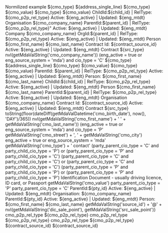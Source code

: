 <?xml version='1.0' encoding='UTF-8'?>
<masterModel name="norm" elemId="22817">
	<description>Normilized example</description>
	<relationships>
		<relationship parentRole="person" name="party_has_address" elemId="22894" childRole="addresses_per" label="Party has Address" type="" parentTable="person" childTable="address">
			<description></description>
			<foreignKey>
				<column parentColumn="id" elemId="18109192" childColumn="party_id"/>
			</foreignKey>
			<advanced ignoreRelGui="false">
				<extendedSameSystem parentColumn="" childColumn=""/>
			</advanced>
		</relationship>
		<relationship parentRole="master_per" name="party_has_instance" elemId="22897" childRole="instances" label="Party has Instance Details" type="" parentTable="person" childTable="party_instance">
			<description></description>
			<foreignKey>
				<column parentColumn="id" elemId="18109194" childColumn="master_id"/>
			</foreignKey>
			<advanced ignoreRelGui="false">
				<extendedSameSystem parentColumn="" childColumn=""/>
			</advanced>
		</relationship>
		<relationship parentRole="person" name="party_has_contact" elemId="36452" childRole="contacts_per" label="Party has Contact" type="" parentTable="person" childTable="contact">
			<description></description>
			<foreignKey>
				<column parentColumn="id" elemId="18109196" childColumn="party_id"/>
			</foreignKey>
			<advanced ignoreRelGui="false">
				<extendedSameSystem parentColumn="" childColumn=""/>
			</advanced>
		</relationship>
		<relationship parentRole="parent_person" name="party_has_parent_party_per" elemId="36626" childRole="relparent_person" label="Party has Parent Party" type="" parentTable="person" childTable="rel_per_per">
			<description></description>
			<foreignKey>
				<column parentColumn="id" elemId="18109198" childColumn="parent_id"/>
			</foreignKey>
			<advanced ignoreRelGui="false">
				<extendedSameSystem parentColumn="" childColumn=""/>
			</advanced>
		</relationship>
		<relationship parentRole="child" name="party_has_child_party_per" elemId="36673" childRole="relchild" label="Party has Child Party" type="" parentTable="person" childTable="rel_per_per">
			<description></description>
			<foreignKey>
				<column parentColumn="id" elemId="18109200" childColumn="child_id"/>
			</foreignKey>
			<advanced ignoreRelGui="false">
				<extendedSameSystem parentColumn="" childColumn=""/>
			</advanced>
		</relationship>
		<relationship parentRole="master" name="contact_has_instance" elemId="36877" childRole="instances" label="Contact has Instance Details" type="" parentTable="contact" childTable="contact_instance">
			<description></description>
			<foreignKey>
				<column parentColumn="id" elemId="18109202" childColumn="master_id"/>
			</foreignKey>
			<advanced ignoreRelGui="false">
				<extendedSameSystem parentColumn="" childColumn=""/>
			</advanced>
		</relationship>
		<relationship parentRole="master" name="address_has_instance" elemId="36967" childRole="instances" label="Address has Instance Details" type="" parentTable="address" childTable="address_instance">
			<description></description>
			<foreignKey>
				<column parentColumn="id" elemId="18108677" childColumn="master_id"/>
			</foreignKey>
			<advanced ignoreRelGui="false">
				<extendedSameSystem parentColumn="" childColumn=""/>
			</advanced>
		</relationship>
		<relationship parentRole="master_per" name="relation_party_has_instance_per" elemId="78629" childRole="instances_per" label="Relation has Instance Details" type="" parentTable="rel_per_per" childTable="rel_party_party_instance">
			<description></description>
			<foreignKey>
				<column parentColumn="id" elemId="18109209" childColumn="master_id"/>
			</foreignKey>
			<advanced ignoreRelGui="false">
				<extendedSameSystem parentColumn="" childColumn=""/>
			</advanced>
		</relationship>
		<relationship parentRole="person" name="party_has_id_document" elemId="26377853" childRole="id_documents_per" label="Party has ID Document" type="" parentTable="person" childTable="id_document">
			<description></description>
			<foreignKey>
				<column parentColumn="id" elemId="18109211" childColumn="party_id"/>
			</foreignKey>
			<advanced ignoreRelGui="false">
				<extendedSameSystem parentColumn="" childColumn=""/>
			</advanced>
		</relationship>
		<relationship parentRole="" name="id_document_has_instance" elemId="156412" childRole="" label="" type="" parentTable="id_document" childTable="id_document_instance">
			<description></description>
			<foreignKey>
				<column parentColumn="id" elemId="156744" childColumn="master_id"/>
			</foreignKey>
			<advanced ignoreRelGui="false">
				<extendedSameSystem parentColumn="" childColumn=""/>
			</advanced>
		</relationship>
		<relationship parentRole="parent_org" name="party_has_parent_party_org" elemId="13243" childRole="relparent_org" label="Party has Parent Party" type="" parentTable="organisation" childTable="rel_org_org">
			<description></description>
			<foreignKey>
				<column parentColumn="id" elemId="18109198" childColumn="parent_id"/>
			</foreignKey>
			<advanced ignoreRelGui="false">
				<extendedSameSystem parentColumn="" childColumn=""/>
			</advanced>
		</relationship>
		<relationship parentRole="child_org" name="party_has_child_party_org" elemId="13249" childRole="relchild_org" label="Party has Child Party" type="" parentTable="organisation" childTable="rel_org_org">
			<description></description>
			<foreignKey>
				<column parentColumn="id" elemId="18109200" childColumn="child_id"/>
			</foreignKey>
			<advanced ignoreRelGui="false">
				<extendedSameSystem parentColumn="" childColumn=""/>
			</advanced>
		</relationship>
		<relationship parentRole="master_org" name="party_has_instance_2" elemId="16006" childRole="instances" label="Party has Instance Details" type="" parentTable="organisation" childTable="party_instance">
			<description></description>
			<foreignKey>
				<column parentColumn="id" elemId="18109194" childColumn="master_id"/>
			</foreignKey>
			<advanced ignoreRelGui="false">
				<extendedSameSystem parentColumn="" childColumn=""/>
			</advanced>
		</relationship>
		<relationship parentRole="parent_per" name="person_has_organisation" elemId="17353" childRole="relparent_per" label="Party has Parent Party" type="" parentTable="person" childTable="rel_party_party">
			<description></description>
			<foreignKey>
				<column parentColumn="id" elemId="18109198" childColumn="parent_id"/>
			</foreignKey>
			<advanced ignoreRelGui="false">
				<extendedSameSystem parentColumn="" childColumn=""/>
			</advanced>
		</relationship>
		<relationship parentRole="child" name="organisation_has_person" elemId="17359" childRole="relchild" label="Party has Child Party" type="" parentTable="organisation" childTable="rel_party_party">
			<description></description>
			<foreignKey>
				<column parentColumn="id" elemId="18109200" childColumn="child_id"/>
			</foreignKey>
			<advanced ignoreRelGui="false">
				<extendedSameSystem parentColumn="" childColumn=""/>
			</advanced>
		</relationship>
		<relationship parentRole="party" name="party_has_address_2" elemId="18713" childRole="addresses" label="Party has Address" type="" parentTable="organisation" childTable="address">
			<description></description>
			<foreignKey>
				<column parentColumn="id" elemId="18109192" childColumn="party_id"/>
			</foreignKey>
			<advanced ignoreRelGui="false">
				<extendedSameSystem parentColumn="" childColumn=""/>
			</advanced>
		</relationship>
		<relationship parentRole="party" name="party_has_id_document_2" elemId="19253" childRole="id_documents" label="Party has ID Document" type="" parentTable="organisation" childTable="id_document">
			<description></description>
			<foreignKey>
				<column parentColumn="id" elemId="18109211" childColumn="party_id"/>
			</foreignKey>
			<advanced ignoreRelGui="false">
				<extendedSameSystem parentColumn="" childColumn=""/>
			</advanced>
		</relationship>
		<relationship parentRole="" name="party_has_contact_2" elemId="19627" childRole="contacts" label="Party has Contact" type="" parentTable="organisation" childTable="contact">
			<description></description>
			<foreignKey>
				<column parentColumn="id" elemId="18109196" childColumn="party_id"/>
			</foreignKey>
			<advanced ignoreRelGui="false">
				<extendedSameSystem parentColumn="" childColumn=""/>
			</advanced>
		</relationship>
		<relationship parentRole="contract" name="contract_has_party_per" elemId="111450" childRole="person" label="Contract has Person" type="" parentTable="contract_instance" childTable="rel_per_cntrct_i">
			<description></description>
			<foreignKey>
				<column parentColumn="source_id" elemId="18109207" childColumn="contract_source_id"/>
			</foreignKey>
			<advanced ignoreRelGui="false">
				<extendedSameSystem parentColumn="" childColumn=""/>
			</advanced>
		</relationship>
		<relationship parentRole="contract" name="contract_has_party_org" elemId="111458" childRole="org" label="Contract has Organisation" type="" parentTable="contract_instance" childTable="rel_org_cntrct_i">
			<description></description>
			<foreignKey>
				<column parentColumn="source_id" elemId="18109207" childColumn="contract_source_id"/>
			</foreignKey>
			<advanced ignoreRelGui="false">
				<extendedSameSystem parentColumn="" childColumn=""/>
			</advanced>
		</relationship>
		<relationship parentRole="org" name="org_has_contract" elemId="111466" childRole="contract" label="Organisation has Contract" type="" parentTable="organisation" childTable="rel_org_cntrct_i">
			<description></description>
			<foreignKey>
				<column parentColumn="id" elemId="18109205" childColumn="pty_id"/>
			</foreignKey>
			<advanced ignoreRelGui="false">
				<extendedSameSystem parentColumn="" childColumn=""/>
			</advanced>
		</relationship>
		<relationship parentRole="person" name="per_has_contract" elemId="111474" childRole="contract" label="Person has Contract" type="" parentTable="person" childTable="rel_per_cntrct_i">
			<description></description>
			<foreignKey>
				<column parentColumn="id" elemId="18109205" childColumn="pty_id"/>
			</foreignKey>
			<advanced ignoreRelGui="false">
				<extendedSameSystem parentColumn="" childColumn=""/>
			</advanced>
		</relationship>
		<relationship parentRole="master_org" name="relation_party_has_instance_org" elemId="25249" childRole="instances_org" label="Relation has Instance Details" type="" parentTable="rel_org_org" childTable="rel_party_party_instance">
			<description></description>
			<foreignKey>
				<column parentColumn="id" elemId="18109209" childColumn="master_id"/>
			</foreignKey>
			<advanced ignoreRelGui="true">
				<extendedSameSystem parentColumn="" childColumn=""/>
			</advanced>
		</relationship>
		<relationship parentRole="master_pty" name="relation_party_has_instance_party" elemId="26648" childRole="instances_pty" label="Relation has Instance Details" type="" parentTable="rel_party_party" childTable="rel_party_party_instance">
			<description></description>
			<foreignKey>
				<column parentColumn="id" elemId="18109209" childColumn="master_id"/>
			</foreignKey>
			<advanced ignoreRelGui="true">
				<extendedSameSystem parentColumn="" childColumn=""/>
			</advanced>
		</relationship>
	</relationships>
	<masterTables>
		<masterTable name="organisation" elemId="12691" label="Master organisation" entityRole="golden" instanceTable="party" topLevel="true">
			<description></description>
			<columns>
				<column isCmo="false" refData="" isPk="true" isFk="false" description="" name="id" elemId="22887" label="ID" type="long_int" size=""/>
				<column isCmo="true" refData="party_type" isPk="false" isFk="false" description="" name="type" elemId="128185" label="Customer Type" type="string" size="30"/>
				<column isCmo="true" refData="" isPk="false" isFk="false" description="" name="company_name" elemId="128187" label="Company Name" type="string" size="200"/>
				<column isCmo="true" refData="" isPk="false" isFk="false" description="" name="business_number" elemId="128188" label="Business Number" type="string" size="30"/>
				<column isCmo="true" refData="" isPk="false" isFk="false" description="" name="established_date" elemId="128189" label="Established Date" type="day" size=""/>
				<column isCmo="true" refData="legal_form" isPk="false" isFk="false" description="" name="legal_form" elemId="26381948" label="Business Form" type="string" size="30"/>
			</columns>
			<guiTab>
				<views>
					<detailView elemId="166199">
						<groups>
							<labeledGroup templatePosition="left" name="party_basic" elemId="87506" label="Basic personal information">
								<viewCondition></viewCondition>
								<columns>
									<column lookupType="" name="id" elemId="47828" format=""/>
									<column lookupType="" name="cmo_type" elemId="87507" format=""/>
									<column lookupType="" name="cmo_company_name" elemId="47829" format=""/>
									<column lookupType="" name="cmo_business_number" elemId="47830" format=""/>
									<column lookupType="" name="cmo_established_date" elemId="47831" format=""/>
									<column lookupType="" name="cmo_legal_form" elemId="47832" format=""/>
								</columns>
							</labeledGroup>
							<labeledRelatedList relationship="party_has_address_2" templatePosition="right" name="address" elemId="158834" label="Address">
								<viewCondition></viewCondition>
								<linkedRecordParams>
									<firstColumnFormat>${cmo_type}</firstColumnFormat>
									<secondColumnFormat>${address_single_line}</secondColumnFormat>
								</linkedRecordParams>
							</labeledRelatedList>
							<labeledRelatedList relationship="party_has_id_document_2" templatePosition="right" name="id_doc" elemId="111272" label="ID document">
								<viewCondition></viewCondition>
								<linkedRecordParams>
									<firstColumnFormat>${cmo_type}</firstColumnFormat>
									<secondColumnFormat>${cmo_value}</secondColumnFormat>
								</linkedRecordParams>
							</labeledRelatedList>
							<labeledRelatedList relationship="party_has_contact_2" templatePosition="right" name="contact" elemId="159802" label="Contact">
								<viewCondition></viewCondition>
								<linkedRecordParams>
									<firstColumnFormat>${cmo_type}</firstColumnFormat>
									<secondColumnFormat>${cmo_value}</secondColumnFormat>
								</linkedRecordParams>
							</labeledRelatedList>
							<labeledRelatedMNList relationship="party_has_parent_party_org" entity_out="organisation" templatePosition="left" name="o2o_child" elemId="160124" relationship_out="party_has_child_party_org" label="Child Organisation">
								<viewCondition></viewCondition>
								<MNrelationParams>
									<firstColumnFormat>ChildId:${child_id} | RelType: ${cmo_p2p_rel_type}</firstColumnFormat>
									<secondColumnFormat>Active: ${eng_active} | Updated: ${eng_mtdt}</secondColumnFormat>
								</MNrelationParams>
								<MNlinkedRecordsParams>
									<firstColumnFormat>Organisation</firstColumnFormat>
									<secondColumnFormat>${cmo_company_name}</secondColumnFormat>
								</MNlinkedRecordsParams>
							</labeledRelatedMNList>
							<labeledRelatedMNList relationship="party_has_child_party_org" entity_out="organisation" templatePosition="left" name="o2o_parent" elemId="122759" relationship_out="party_has_parent_party_org" label="Organisation Parent">
								<viewCondition></viewCondition>
								<MNrelationParams>
									<firstColumnFormat>ParentId:${parent_id} | RelType: ${cmo_p2p_rel_type}&quot;</firstColumnFormat>
									<secondColumnFormat>Active: ${eng_active} | Updated: ${eng_mtdt}</secondColumnFormat>
								</MNrelationParams>
								<MNlinkedRecordsParams>
									<firstColumnFormat>Company</firstColumnFormat>
									<secondColumnFormat>${cmo_company_name}</secondColumnFormat>
								</MNlinkedRecordsParams>
							</labeledRelatedMNList>
							<labeledRelatedMNList relationship="organisation_has_person" entity_out="person" templatePosition="left" name="o2p" elemId="130114" relationship_out="person_has_organisation" label="Person">
								<viewCondition></viewCondition>
								<MNrelationParams>
									<firstColumnFormat>OrgId:${parent_id} | RelType: ${cmo_p2p_rel_type}</firstColumnFormat>
									<secondColumnFormat>Active: ${eng_active} | Updated: ${eng_mtdt}</secondColumnFormat>
								</MNrelationParams>
								<MNlinkedRecordsParams>
									<firstColumnFormat>Person</firstColumnFormat>
									<secondColumnFormat>${cmo_first_name} ${cmo_last_name}</secondColumnFormat>
								</MNlinkedRecordsParams>
							</labeledRelatedMNList>
							<labeledRelatedMNList relationship="org_has_contract" entity_out="contract_instance" templatePosition="right" name="o2c" elemId="38223" relationship_out="contract_has_party_org" label="Contract">
								<viewCondition></viewCondition>
								<MNrelationParams>
									<firstColumnFormat>Contract Id: ${contract_source_id}</firstColumnFormat>
									<secondColumnFormat>Active: ${eng_active} | Updated: ${eng_mtdt}</secondColumnFormat>
								</MNrelationParams>
								<MNlinkedRecordsParams>
									<firstColumnFormat>Contract</firstColumnFormat>
									<secondColumnFormat>${src_type}</secondColumnFormat>
								</MNlinkedRecordsParams>
							</labeledRelatedMNList>
							<listGrid relationship="party_has_instance_2" templatePosition="bottom" name="list" elemId="97076" label="Instances">
								<viewCondition></viewCondition>
								<lists>
									<list name="src" elemId="34112" label="Instances: source columns" columnMask="^src_*">
										<columns>
											<column name="source_id" elemId="49892"/>
											<column name="eng_source_system" elemId="45893"/>
										</columns>
									</list>
									<list name="std" elemId="34113" label="Instances: standardized columns" columnMask="^std_*">
										<columns>
											<column name="source_id" elemId="49494"/>
											<column name="eng_source_system" elemId="49495"/>
										</columns>
									</list>
									<list name="uni" elemId="34114" label="Instances: matching results" columnMask="">
										<columns>
											<column name="eng_source_system" elemId="48665"/>
											<column name="source_id" elemId="48666"/>
											<column name="master_id" elemId="48668"/>
											<column name="uni_rule_name" elemId="48669"/>
											<column name="uni_match_quality" elemId="17415"/>
											<column name="uni_match_id" elemId="17416"/>
										</columns>
									</list>
									<list name="all" elemId="34115" label="Instances: all columns" columnMask="">
										<columns/>
									</list>
								</lists>
							</listGrid>
						</groups>
					</detailView>
					<breadcrumbView allColumns="false" elemId="58294">
						<columns>
							<column name="cmo_company_name" elemId="58295"/>
						</columns>
					</breadcrumbView>
				</views>
				<computedColumns>
					<column indexType="BOTH" dataType="string" description="" name="customer_single_line" elemId="26383506" label="Customer in Single Line">
						<producer>nvl(getMdaValString(&#39;cmo_company_name&#39;))</producer>
					</column>
				</computedColumns>
				<reduceES allColumns="true">
					<reduceColumns/>
				</reduceES>
			</guiTab>
			<advanced groupColumn="" customActivity="true">
				<inputFilterExpression>(eng_active = true or eng_source_system = &#39;mda&#39;) and cio_type = &#39;C&#39;</inputFilterExpression>
				<specialColumns>
					<column name="dq_indicator" elemId="7797" label="" type="integer" size="">
						<description></description>
					</column>
					<column name="dq_indicator_name" elemId="7798" label="" type="string" size="10">
						<description></description>
					</column>
				</specialColumns>
			</advanced>
			<guiEdit guiReadOnly="use global setting (from GUI Configuration)">
				<parentColumns/>
				<editColumns>
					<column nmeMapping="src_type" name="cmo_type" elemId="4055"/>
					<column nmeMapping="src_company_name" name="cmo_company_name" elemId="4061"/>
					<column nmeMapping="src_business_number" name="cmo_business_number" elemId="4062"/>
					<column nmeMapping="src_established_date" name="cmo_established_date" elemId="4063"/>
					<column nmeMapping="src_legal_form" name="cmo_legal_form" elemId="4064"/>
				</editColumns>
			</guiEdit>
		</masterTable>
		<masterTable name="person" elemId="22867" label="Master person" entityRole="golden" instanceTable="party" topLevel="true">
			<description></description>
			<columns>
				<column isCmo="false" refData="" isPk="true" isFk="false" description="" name="id" elemId="22887" label="ID" type="long_int" size=""/>
				<column isCmo="true" refData="party_type" isPk="false" isFk="false" description="" name="type" elemId="128185" label="Customer Type" type="string" size="30"/>
				<column isCmo="true" refData="" isPk="false" isFk="false" description="" name="first_name" elemId="22868" label="Firstname" type="string" size="100"/>
				<column isCmo="true" refData="" isPk="false" isFk="false" description="" name="last_name" elemId="29082" label="Lastname" type="string" size="100"/>
				<column isCmo="true" refData="gender" isPk="false" isFk="false" description="" name="gender" elemId="36720" label="Gender" type="string" size="10"/>
				<column isCmo="true" refData="" isPk="false" isFk="false" description="" name="birth_date" elemId="36721" label="Birth Date" type="day" size=""/>
				<column isCmo="true" refData="" isPk="false" isFk="false" description="" name="sin" elemId="128186" label="Social Insurance Number" type="string" size="30"/>
			</columns>
			<guiTab>
				<views>
					<detailView elemId="87505">
						<groups>
							<labeledGroup templatePosition="left" name="party_basic" elemId="87506" label="Basic personal information">
								<viewCondition></viewCondition>
								<columns>
									<column lookupType="" name="cmo_type" elemId="87507" format=""/>
									<column lookupType="" name="cmo_first_name" elemId="87508" format=""/>
									<column lookupType="" name="cmo_last_name" elemId="87509" format=""/>
									<column lookupType="" name="cmo_gender" elemId="87510" format=""/>
									<column lookupType="" name="cmo_birth_date" elemId="87511" format=""/>
									<column lookupType="" name="cmo_sin" elemId="87512" format=""/>
									<column lookupType="" name="age" elemId="87513" format=""/>
								</columns>
							</labeledGroup>
							<labeledRelatedList relationship="party_has_address" templatePosition="right" name="address" elemId="158834" label="Address">
								<viewCondition></viewCondition>
								<linkedRecordParams>
									<firstColumnFormat>${cmo_type}</firstColumnFormat>
									<secondColumnFormat>${address_single_line}</secondColumnFormat>
								</linkedRecordParams>
							</labeledRelatedList>
							<labeledRelatedList relationship="party_has_id_document" templatePosition="right" name="id_doc" elemId="111272" label="ID document">
								<viewCondition></viewCondition>
								<linkedRecordParams>
									<firstColumnFormat>${cmo_type}</firstColumnFormat>
									<secondColumnFormat>${cmo_value}</secondColumnFormat>
								</linkedRecordParams>
							</labeledRelatedList>
							<labeledRelatedList relationship="party_has_contact" templatePosition="right" name="contact" elemId="159802" label="Contact">
								<viewCondition></viewCondition>
								<linkedRecordParams>
									<firstColumnFormat>${cmo_type}</firstColumnFormat>
									<secondColumnFormat>${cmo_value}</secondColumnFormat>
								</linkedRecordParams>
							</labeledRelatedList>
							<labeledRelatedMNList relationship="party_has_child_party_per" entity_out="person" templatePosition="left" name="p2p_parent" elemId="160124" relationship_out="party_has_parent_party_per" label="Parent Person">
								<viewCondition></viewCondition>
								<MNrelationParams>
									<firstColumnFormat>ParentId: ${parent_id} | RelType: ${cmo_p2p_rel_type}</firstColumnFormat>
									<secondColumnFormat>Active: ${eng_active} | Updated: ${eng_mtdt}</secondColumnFormat>
								</MNrelationParams>
								<MNlinkedRecordsParams>
									<firstColumnFormat>Person: </firstColumnFormat>
									<secondColumnFormat>${cmo_first_name} ${cmo_last_name}</secondColumnFormat>
								</MNlinkedRecordsParams>
							</labeledRelatedMNList>
							<labeledRelatedMNList relationship="party_has_parent_party_per" entity_out="person" templatePosition="left" name="p2p_child" elemId="122759" relationship_out="party_has_child_party_per" label="Child person">
								<viewCondition></viewCondition>
								<MNrelationParams>
									<firstColumnFormat>ChildId:${child_id} | RelType: ${cmo_p2p_rel_type}</firstColumnFormat>
									<secondColumnFormat>Active: ${eng_active} | Updated: ${eng_mtdt}</secondColumnFormat>
								</MNrelationParams>
								<MNlinkedRecordsParams>
									<firstColumnFormat>Person</firstColumnFormat>
									<secondColumnFormat>${cmo_first_name} ${cmo_last_name}</secondColumnFormat>
								</MNlinkedRecordsParams>
							</labeledRelatedMNList>
							<labeledRelatedMNList relationship="person_has_organisation" entity_out="organisation" templatePosition="left" name="p2o" elemId="36639" relationship_out="organisation_has_person" label="Organisation">
								<viewCondition></viewCondition>
								<MNrelationParams>
									<firstColumnFormat>ParentId:${parent_id} | RelType: ${cmo_p2p_rel_type}</firstColumnFormat>
									<secondColumnFormat>Active: ${eng_active} | Updated: ${eng_mtdt}</secondColumnFormat>
								</MNrelationParams>
								<MNlinkedRecordsParams>
									<firstColumnFormat>Organisation</firstColumnFormat>
									<secondColumnFormat>${cmo_company_name}</secondColumnFormat>
								</MNlinkedRecordsParams>
							</labeledRelatedMNList>
							<labeledRelatedMNList relationship="per_has_contract" entity_out="contract_instance" templatePosition="right" name="p2c" elemId="130114" relationship_out="contract_has_party_per" label="Contract">
								<viewCondition></viewCondition>
								<MNrelationParams>
									<firstColumnFormat>Contract Id: ${contract_source_id}</firstColumnFormat>
									<secondColumnFormat>Active: ${eng_active} | Updated: ${eng_mtdt}</secondColumnFormat>
								</MNrelationParams>
								<MNlinkedRecordsParams>
									<firstColumnFormat>Contract</firstColumnFormat>
									<secondColumnFormat>${src_type}</secondColumnFormat>
								</MNlinkedRecordsParams>
							</labeledRelatedMNList>
							<listGrid relationship="party_has_instance" templatePosition="bottom" name="list" elemId="97076" label="Instances">
								<viewCondition></viewCondition>
								<lists>
									<list name="src" elemId="33735" label="Instances: source columns" columnMask="^src_*">
										<columns>
											<column name="source_id" elemId="49892"/>
											<column name="eng_source_system" elemId="45893"/>
										</columns>
									</list>
									<list name="std" elemId="33736" label="Instances: standardized columns" columnMask="^std_*">
										<columns>
											<column name="source_id" elemId="49494"/>
											<column name="eng_source_system" elemId="49495"/>
										</columns>
									</list>
									<list name="uni" elemId="33737" label="Instances: matching results" columnMask="">
										<columns>
											<column name="eng_source_system" elemId="48665"/>
											<column name="source_id" elemId="48666"/>
											<column name="master_id" elemId="48668"/>
											<column name="uni_rule_name" elemId="48669"/>
											<column name="uni_match_quality" elemId="17415"/>
											<column name="uni_match_id" elemId="17416"/>
										</columns>
									</list>
									<list name="all" elemId="33738" label="Instances: all columns" columnMask="">
										<columns/>
									</list>
								</lists>
							</listGrid>
						</groups>
					</detailView>
					<breadcrumbView allColumns="false" elemId="10691">
						<columns>
							<column name="cmo_first_name" elemId="10692"/>
							<column name="cmo_last_name" elemId="10693"/>
						</columns>
					</breadcrumbView>
				</views>
				<computedColumns>
					<column indexType="BOTH" dataType="string" description="" name="age" elemId="657533" label="Age">
						<producer>toString(floor(dateDiff(getMdaValDatetime(&#39;cmo_birth_date&#39;), now(), &#39;DAY&#39;)/365))</producer>
					</column>
					<column indexType="BOTH" dataType="string" description="" name="customer_single_line" elemId="26383506" label="Customer in Single Line">
						<producer>nvl(getMdaValString(&#39;cmo_first_name&#39;) + &#39; &#39; + getMdaValString(&#39;cmo_last_name&#39;))</producer>
					</column>
				</computedColumns>
				<reduceES allColumns="true">
					<reduceColumns/>
				</reduceES>
			</guiTab>
			<advanced groupColumn="" customActivity="true">
				<inputFilterExpression>(eng_active = true or eng_source_system = &#39;mda&#39;) and cio_type = &#39;P&#39;</inputFilterExpression>
				<specialColumns>
					<column name="dq_indicator" elemId="7797" label="" type="integer" size="">
						<description></description>
					</column>
					<column name="dq_indicator_name" elemId="7798" label="" type="string" size="10">
						<description></description>
					</column>
				</specialColumns>
			</advanced>
			<guiEdit guiReadOnly="use global setting (from GUI Configuration)">
				<parentColumns/>
				<editColumns>
					<column nmeMapping="src_type" name="cmo_type" elemId="4055"/>
					<column nmeMapping="src_first_name" name="cmo_first_name" elemId="4056"/>
					<column nmeMapping="src_last_name" name="cmo_last_name" elemId="4057"/>
					<column nmeMapping="src_gender" name="cmo_gender" elemId="4058"/>
					<column nmeMapping="src_birth_date" name="cmo_birth_date" elemId="4059"/>
					<column nmeMapping="src_sin" name="cmo_sin" elemId="4060"/>
				</editColumns>
			</guiEdit>
		</masterTable>
		<masterTable name="address" elemId="22881" label="Master address" entityRole="silver" instanceTable="address" topLevel="false">
			<description></description>
			<columns>
				<column isCmo="false" refData="" isPk="true" isFk="false" description="" name="id" elemId="22885" label="ID" type="long_int" size="30"/>
				<column isCmo="false" refData="" isPk="false" isFk="true" description="" name="party_id" elemId="22891" label="Party ID" type="long_int" size="30"/>
				<column isCmo="true" refData="address_type" isPk="false" isFk="false" description="" name="type" elemId="129734" label="Type" type="integer" size="30"/>
				<column isCmo="true" refData="" isPk="false" isFk="false" description="" name="street" elemId="35288" label="Street" type="string" size="100"/>
				<column isCmo="true" refData="" isPk="false" isFk="false" description="" name="city" elemId="35289" label="City" type="string" size="100"/>
				<column isCmo="true" refData="" isPk="false" isFk="false" description="" name="state" elemId="35290" label="State" type="string" size="100"/>
				<column isCmo="true" refData="" isPk="false" isFk="false" description="" name="zip" elemId="35291" label="Postal Code" type="string" size="100"/>
			</columns>
			<guiTab>
				<views>
					<detailView elemId="135960">
						<groups>
							<labeledGroup templatePosition="left" name="basic" elemId="198134" label="Basic Information">
								<viewCondition></viewCondition>
								<columns>
									<column lookupType="" name="id" elemId="26380488" format=""/>
									<column lookupType="" name="cmo_type" elemId="130397" format=""/>
									<column lookupType="" name="cmo_street" elemId="511929" format=""/>
									<column lookupType="" name="cmo_city" elemId="515447" format=""/>
									<column lookupType="" name="cmo_zip" elemId="515449" format=""/>
									<column lookupType="" name="cmo_state" elemId="515448" format=""/>
									<column lookupType="" name="party_id" elemId="515446" format=""/>
								</columns>
							</labeledGroup>
							<listGrid relationship="address_has_instance" templatePosition="bottom" name="instances" elemId="515582" label="Instances">
								<viewCondition></viewCondition>
								<lists>
									<list name="src" elemId="34489" label="Instances: source columns" columnMask="^src_*">
										<columns>
											<column name="source_id" elemId="49892"/>
											<column name="eng_source_system" elemId="45893"/>
										</columns>
									</list>
									<list name="std" elemId="34490" label="Instances: standardized columns" columnMask="^std_*">
										<columns>
											<column name="source_id" elemId="49494"/>
											<column name="eng_source_system" elemId="49495"/>
										</columns>
									</list>
									<list name="all" elemId="34491" label="Instances: all columns" columnMask="">
										<columns/>
									</list>
								</lists>
							</listGrid>
						</groups>
					</detailView>
				</views>
				<computedColumns>
					<column indexType="BOTH" dataType="string" description="" name="address_single_line" elemId="26379312" label="Address Information">
						<producer>getMdaValString(&#39;cmo_street&#39;) + &#39;, &#39; + getMdaValString(&#39;cmo_city&#39;)</producer>
					</column>
				</computedColumns>
				<reduceES allColumns="true">
					<reduceColumns/>
				</reduceES>
			</guiTab>
			<advanced groupColumn="" customActivity="true">
				<inputFilterExpression>eng_active = true or eng_source_system = &#39;mda&#39;</inputFilterExpression>
				<specialColumns/>
			</advanced>
			<guiEdit guiReadOnly="use global setting (from GUI Configuration)">
				<parentColumns>
					<parentColumn relationship="party_has_address" name="party_source_id" elemId="61493"/>
				</parentColumns>
				<editColumns>
					<column nmeMapping="src_type" name="cmo_type" elemId="10383"/>
					<column nmeMapping="src_street" name="cmo_street" elemId="10384"/>
					<column nmeMapping="src_city" name="cmo_city" elemId="10385"/>
					<column nmeMapping="src_state" name="cmo_state" elemId="10386"/>
					<column nmeMapping="src_zip" name="cmo_zip" elemId="10387"/>
				</editColumns>
			</guiEdit>
		</masterTable>
		<masterTable name="contact" elemId="36374" label="Master contact" entityRole="silver" instanceTable="contact" topLevel="false">
			<description></description>
			<columns>
				<column isCmo="false" refData="" isPk="true" isFk="false" description="" name="id" elemId="22885" label="ID (Contact PK)" type="long_int" size="30"/>
				<column isCmo="false" refData="" isPk="false" isFk="true" description="" name="party_id" elemId="22891" label="Party Id" type="long_int" size="30"/>
				<column isCmo="true" refData="contact_type" isPk="false" isFk="false" description="" name="type" elemId="35288" label="Contact Type" type="string" size="100"/>
				<column isCmo="true" refData="" isPk="false" isFk="false" description="" name="value" elemId="35289" label="Contact Value" type="string" size="100"/>
			</columns>
			<guiTab>
				<views>
					<breadcrumbView allColumns="false" elemId="34864">
						<columns>
							<column name="cmo_value" elemId="34865"/>
						</columns>
					</breadcrumbView>
					<detailView elemId="61661">
						<groups>
							<labeledGroup templatePosition="left" name="grp" elemId="62617" label="Contact">
								<viewCondition></viewCondition>
								<columns>
									<column lookupType="" name="id" elemId="62618" format=""/>
									<column lookupType="" name="party_id" elemId="62619" format=""/>
									<column lookupType="" name="eng_active" elemId="62620" format=""/>
									<column lookupType="" name="cmo_type" elemId="62621" format=""/>
									<column lookupType="" name="cmo_value" elemId="62622" format=""/>
								</columns>
							</labeledGroup>
							<listGrid relationship="contact_has_instance" templatePosition="bottom" name="list" elemId="61662" label="Contact instances">
								<viewCondition></viewCondition>
								<lists>
									<list name="src" elemId="34866" label="Instances: source columns" columnMask="^src_*">
										<columns>
											<column name="source_id" elemId="49892"/>
											<column name="eng_source_system" elemId="45893"/>
										</columns>
									</list>
									<list name="std" elemId="34867" label="Instances: standardized columns" columnMask="^std_*">
										<columns>
											<column name="source_id" elemId="49494"/>
											<column name="eng_source_system" elemId="49495"/>
										</columns>
									</list>
									<list name="all" elemId="34868" label="Instances: all columns" columnMask="">
										<columns/>
									</list>
								</lists>
							</listGrid>
						</groups>
					</detailView>
				</views>
				<computedColumns>
					<column indexType="BOTH" dataType="string" description="" name="contact_label" elemId="26380143" label="Contact Label">
						<producer>getMdaValString(&#39;cmo_type&#39;) + &#39; contact&#39;</producer>
					</column>
				</computedColumns>
				<reduceES allColumns="true">
					<reduceColumns/>
				</reduceES>
			</guiTab>
			<advanced groupColumn="" customActivity="true">
				<inputFilterExpression></inputFilterExpression>
				<specialColumns/>
			</advanced>
			<guiEdit guiReadOnly="use global setting (from GUI Configuration)">
				<parentColumns>
					<parentColumn relationship="party_has_contact" name="party_source_id" elemId="62366"/>
				</parentColumns>
				<editColumns>
					<column nmeMapping="src_type" name="cmo_type" elemId="10554"/>
					<column nmeMapping="src_value" name="cmo_value" elemId="10555"/>
				</editColumns>
			</guiEdit>
		</masterTable>
		<masterTable name="rel_party_party" elemId="12692" label="Master party to party relations" entityRole="silver" instanceTable="rel_party2party" topLevel="false">
			<description></description>
			<columns>
				<column isCmo="false" refData="" isPk="true" isFk="false" description="" name="id" elemId="36520" label="id" type="long_int" size="30"/>
				<column isCmo="false" refData="" isPk="false" isFk="true" description="" name="parent_id" elemId="36592" label="parent_id" type="long_int" size="30"/>
				<column isCmo="false" refData="" isPk="false" isFk="true" description="" name="child_id" elemId="36590" label="child_id" type="long_int" size="30"/>
				<column isCmo="true" refData="rel_pty2pty_type" isPk="false" isFk="false" description="" name="p2p_rel_type" elemId="36593" label="p2p_rel_type" type="string" size="100"/>
			</columns>
			<guiTab>
				<views>
					<detailView elemId="103869">
						<groups>
							<labeledGroup templatePosition="left" name="grp" elemId="103871" label="Party to Party relation">
								<viewCondition></viewCondition>
								<columns>
									<column lookupType="" name="id" elemId="103872" format=""/>
									<column lookupType="" name="eng_active" elemId="103873" format=""/>
									<column lookupType="" name="eng_last_update_date" elemId="103874" format=""/>
									<column lookupType="" name="parent_id" elemId="103875" format=""/>
									<column lookupType="" name="child_id" elemId="103876" format=""/>
									<column lookupType="" name="cmo_p2p_rel_type" elemId="103877" format=""/>
								</columns>
							</labeledGroup>
						</groups>
					</detailView>
				</views>
				<computedColumns/>
				<reduceES allColumns="true">
					<reduceColumns/>
				</reduceES>
			</guiTab>
			<advanced groupColumn="" customActivity="true">
				<inputFilterExpression>(party_parent_cio_type = &#39;C&#39; and party_child_cio_type = &#39;P&#39;) or (party_parent_cio_type = &#39;P&#39; and party_child_cio_type = &#39;C&#39;)</inputFilterExpression>
				<specialColumns/>
			</advanced>
			<guiEdit guiReadOnly="use global setting (from GUI Configuration)">
				<parentColumns>
					<parentColumn relationship="organisation_has_person" name="child_source_id" elemId="10612"/>
					<parentColumn relationship="person_has_organisation" name="parent_source_id" elemId="21364"/>
				</parentColumns>
				<editColumns>
					<column nmeMapping="src_rel_type" name="cmo_p2p_rel_type" elemId="10224"/>
				</editColumns>
			</guiEdit>
		</masterTable>
		<masterTable name="rel_org_org" elemId="12693" label="Master party to party relations" entityRole="silver" instanceTable="rel_party2party" topLevel="false">
			<description></description>
			<columns>
				<column isCmo="false" refData="" isPk="true" isFk="false" description="" name="id" elemId="36520" label="id" type="long_int" size="30"/>
				<column isCmo="false" refData="" isPk="false" isFk="true" description="" name="parent_id" elemId="36592" label="parent_id" type="long_int" size="30"/>
				<column isCmo="false" refData="" isPk="false" isFk="true" description="" name="child_id" elemId="36590" label="child_id" type="long_int" size="30"/>
				<column isCmo="true" refData="rel_pty2pty_type" isPk="false" isFk="false" description="" name="p2p_rel_type" elemId="36593" label="p2p_rel_type" type="string" size="100"/>
			</columns>
			<guiTab>
				<views>
					<detailView elemId="104280">
						<groups>
							<labeledGroup templatePosition="left" name="grp" elemId="104282" label="Org to Org relation">
								<viewCondition></viewCondition>
								<columns>
									<column lookupType="" name="id" elemId="104283" format=""/>
									<column lookupType="" name="eng_active" elemId="104284" format=""/>
									<column lookupType="" name="eng_last_update_date" elemId="104285" format=""/>
									<column lookupType="" name="parent_id" elemId="104286" format=""/>
									<column lookupType="" name="child_id" elemId="104287" format=""/>
									<column lookupType="" name="cmo_p2p_rel_type" elemId="104288" format=""/>
								</columns>
							</labeledGroup>
						</groups>
					</detailView>
				</views>
				<computedColumns/>
				<reduceES allColumns="true">
					<reduceColumns/>
				</reduceES>
			</guiTab>
			<advanced groupColumn="" customActivity="true">
				<inputFilterExpression>(party_parent_cio_type = &#39;C&#39; and party_child_cio_type = &#39;C&#39;) or (party_parent_cio_type = &#39;C&#39; and party_child_cio_type = &#39;C&#39;)</inputFilterExpression>
				<specialColumns/>
			</advanced>
			<guiEdit guiReadOnly="use global setting (from GUI Configuration)">
				<parentColumns>
					<parentColumn relationship="party_has_child_party_org" name="child_source_id" elemId="43257"/>
					<parentColumn relationship="party_has_parent_party_org" name="parent_source_id" elemId="43258"/>
				</parentColumns>
				<editColumns>
					<column nmeMapping="src_rel_type" name="cmo_p2p_rel_type" elemId="10224"/>
				</editColumns>
			</guiEdit>
		</masterTable>
		<masterTable name="rel_per_per" elemId="36496" label="Master party to party relations" entityRole="silver" instanceTable="rel_party2party" topLevel="false">
			<description></description>
			<columns>
				<column isCmo="false" refData="" isPk="true" isFk="false" description="" name="id" elemId="36520" label="id" type="long_int" size="30"/>
				<column isCmo="false" refData="" isPk="false" isFk="true" description="" name="parent_id" elemId="36592" label="parent_id" type="long_int" size="30"/>
				<column isCmo="false" refData="" isPk="false" isFk="true" description="" name="child_id" elemId="36590" label="child_id" type="long_int" size="30"/>
				<column isCmo="true" refData="rel_pty2pty_type" isPk="false" isFk="false" description="" name="p2p_rel_type" elemId="36593" label="p2p_rel_type" type="string" size="100"/>
			</columns>
			<guiTab>
				<views>
					<detailView elemId="26375491">
						<groups>
							<labeledGroup templatePosition="left" name="basic" elemId="26375492" label="Person to Person relation">
								<viewCondition></viewCondition>
								<columns>
									<column lookupType="" name="id" elemId="26375493" format=""/>
									<column lookupType="" name="parent_id" elemId="26375494" format=""/>
									<column lookupType="" name="child_id" elemId="26375495" format=""/>
									<column lookupType="" name="cmo_p2p_rel_type" elemId="26375496" format=""/>
								</columns>
							</labeledGroup>
							<listGrid relationship="relation_party_has_instance_per" templatePosition="bottom" name="list" elemId="103483" label="Instances">
								<viewCondition></viewCondition>
								<lists/>
							</listGrid>
						</groups>
					</detailView>
				</views>
				<computedColumns/>
				<reduceES allColumns="true">
					<reduceColumns/>
				</reduceES>
			</guiTab>
			<advanced groupColumn="" customActivity="true">
				<inputFilterExpression>(party_parent_cio_type = &#39;P&#39; and party_child_cio_type = &#39;P&#39;) or (party_parent_cio_type = &#39;P&#39; and party_child_cio_type = &#39;P&#39;)</inputFilterExpression>
				<specialColumns/>
			</advanced>
			<guiEdit guiReadOnly="use global setting (from GUI Configuration)">
				<parentColumns>
					<parentColumn relationship="party_has_child_party_per" name="child_source_id" elemId="43257"/>
					<parentColumn relationship="party_has_parent_party_per" name="parent_source_id" elemId="43258"/>
				</parentColumns>
				<editColumns>
					<column nmeMapping="src_rel_type" name="cmo_p2p_rel_type" elemId="10224"/>
				</editColumns>
			</guiEdit>
		</masterTable>
		<masterTable name="id_document" elemId="26377244" label="ID Document" entityRole="silver" instanceTable="id_document" topLevel="false">
			<description>Identification Document - usually driving licence, ID card, or Passport</description>
			<columns>
				<column isCmo="false" refData="" isPk="true" isFk="false" description="" name="id" elemId="26373988" label="" type="long_int" size=""/>
				<column isCmo="false" refData="" isPk="false" isFk="true" description="" name="party_id" elemId="26374577" label="" type="long_int" size=""/>
				<column isCmo="true" refData="id_document_type" isPk="false" isFk="false" description="" name="type" elemId="26373989" label="" type="string" size="30"/>
				<column isCmo="true" refData="" isPk="false" isFk="false" description="" name="value" elemId="26373990" label="" type="string" size="100"/>
			</columns>
			<guiTab>
				<views>
					<detailView elemId="26374207">
						<groups>
							<labeledGroup templatePosition="left" name="basic" elemId="26374208" label="Basic Information">
								<viewCondition></viewCondition>
								<columns>
									<column lookupType="" name="id" elemId="26374209" format=""/>
									<column lookupType="" name="cmo_type" elemId="26374210" format=""/>
									<column lookupType="" name="cmo_value" elemId="26374211" format=""/>
									<column lookupType="" name="party_id" elemId="26374212" format=""/>
								</columns>
							</labeledGroup>
							<listGrid relationship="id_document_has_instance" templatePosition="bottom" name="list" elemId="154687" label="Instances">
								<viewCondition></viewCondition>
								<lists>
									<list name="src" elemId="35244" label="Instances: source columns" columnMask="^src_*">
										<columns>
											<column name="source_id" elemId="49892"/>
											<column name="eng_source_system" elemId="45893"/>
										</columns>
									</list>
									<list name="std" elemId="35245" label="Instances: standardized columns" columnMask="^std_*">
										<columns>
											<column name="source_id" elemId="49494"/>
											<column name="eng_source_system" elemId="49495"/>
										</columns>
									</list>
									<list name="all" elemId="35246" label="Instances: all columns" columnMask="">
										<columns/>
									</list>
								</lists>
							</listGrid>
						</groups>
					</detailView>
					<breadcrumbView allColumns="false" elemId="35247">
						<columns>
							<column name="cmo_value" elemId="35248"/>
						</columns>
					</breadcrumbView>
				</views>
				<computedColumns>
					<column indexType="BOTH" dataType="string" description="" name="id_document_label" elemId="26375307" label="ID Document Label">
						<producer>getMdaValString(&#39;cmo_value&#39;)</producer>
					</column>
				</computedColumns>
				<reduceES allColumns="true">
					<reduceColumns/>
				</reduceES>
			</guiTab>
			<advanced groupColumn="" customActivity="true">
				<inputFilterExpression></inputFilterExpression>
				<specialColumns/>
			</advanced>
			<guiEdit guiReadOnly="use global setting (from GUI Configuration)">
				<parentColumns>
					<parentColumn relationship="party_has_id_document" name="party_source_id" elemId="63233"/>
				</parentColumns>
				<editColumns>
					<column nmeMapping="src_type" name="cmo_type" elemId="10717"/>
					<column nmeMapping="src_value" name="cmo_value" elemId="10718"/>
				</editColumns>
			</guiEdit>
		</masterTable>
		<masterTable name="rel_per_cntrct_i" elemId="9385" label="Instance person to contract roles" entityRole="silver" instanceTable="rel_party2contract" topLevel="false">
			<description></description>
			<columns>
				<column isCmo="false" refData="" isPk="true" isFk="false" description="" name="id" elemId="12710" label="" type="long_int" size=""/>
				<column isCmo="false" refData="" isPk="false" isFk="true" description="" name="pty_id" elemId="13257" label="" type="long_int" size=""/>
				<column isCmo="false" refData="" isPk="false" isFk="true" description="" name="contract_source_id" elemId="13258" label="" type="string" size="1000"/>
			</columns>
			<guiTab>
				<views>
					<detailView elemId="110992">
						<groups>
							<labeledGroup templatePosition="left" name="grp" elemId="110993" label="Details">
								<viewCondition></viewCondition>
								<columns>
									<column lookupType="" name="id" elemId="110994" format=""/>
									<column lookupType="" name="eng_active" elemId="110995" format=""/>
									<column lookupType="" name="eng_last_update_date" elemId="110996" format=""/>
									<column lookupType="" name="pty_id" elemId="110997" format=""/>
									<column lookupType="" name="contract_source_id" elemId="110998" format=""/>
								</columns>
							</labeledGroup>
						</groups>
					</detailView>
				</views>
				<computedColumns/>
				<reduceES allColumns="true">
					<reduceColumns/>
				</reduceES>
			</guiTab>
			<advanced groupColumn="" customActivity="false">
				<inputFilterExpression>party_parent_cio_type = &#39;P&#39;</inputFilterExpression>
				<specialColumns/>
			</advanced>
			<guiEdit guiReadOnly="Read-Only">
				<parentColumns/>
				<editColumns/>
			</guiEdit>
		</masterTable>
		<masterTable name="rel_org_cntrct_i" elemId="9666" label="Instance organisation to contract roles" entityRole="silver" instanceTable="rel_party2contract" topLevel="false">
			<description></description>
			<columns>
				<column isCmo="false" refData="" isPk="true" isFk="false" description="" name="id" elemId="12985" label="" type="long_int" size=""/>
				<column isCmo="false" refData="" isPk="false" isFk="true" description="" name="pty_id" elemId="13539" label="" type="long_int" size=""/>
				<column isCmo="false" refData="" isPk="false" isFk="true" description="" name="contract_source_id" elemId="13540" label="" type="string" size="1000"/>
			</columns>
			<guiTab>
				<views>
					<detailView elemId="111404">
						<groups>
							<labeledGroup templatePosition="left" name="grp" elemId="110993" label="Details">
								<viewCondition></viewCondition>
								<columns>
									<column lookupType="" name="id" elemId="110994" format=""/>
									<column lookupType="" name="eng_active" elemId="110995" format=""/>
									<column lookupType="" name="eng_last_update_date" elemId="110996" format=""/>
									<column lookupType="" name="pty_id" elemId="110997" format=""/>
									<column lookupType="" name="contract_source_id" elemId="110998" format=""/>
								</columns>
							</labeledGroup>
						</groups>
					</detailView>
				</views>
				<computedColumns/>
				<reduceES allColumns="true">
					<reduceColumns/>
				</reduceES>
			</guiTab>
			<advanced groupColumn="" customActivity="false">
				<inputFilterExpression>party_parent_cio_type = &#39;C&#39;</inputFilterExpression>
				<specialColumns/>
			</advanced>
			<guiEdit guiReadOnly="Read-Only">
				<parentColumns/>
				<editColumns/>
			</guiEdit>
		</masterTable>
	</masterTables>
	<instanceTables>
		<instanceTable name="party_instance" elemId="22862" label="Instance party" instanceTable="party" topLevel="false">
			<guiTab>
				<views>
					<detailView elemId="26374600">
						<groups>
							<labeledGroup templatePosition="left" name="basic" elemId="26374601" label="Basic Information">
								<viewCondition></viewCondition>
								<columns>
									<column lookupType="" name="source_id" elemId="26374604" format=""/>
									<column lookupType="" name="id" elemId="26374602" format=""/>
									<column lookupType="" name="cio_type" elemId="178085" format=""/>
									<column lookupType="" name="cio_first_name" elemId="26382361" format=""/>
									<column lookupType="" name="cio_middle_name" elemId="178086" format=""/>
									<column lookupType="" name="cio_last_name" elemId="26382362" format=""/>
									<column lookupType="" name="cio_sin" elemId="26382363" format=""/>
									<column lookupType="" name="cio_gender" elemId="26373214" format=""/>
									<column lookupType="" name="cio_company_name" elemId="26382364" format=""/>
									<column lookupType="" name="cio_business_number" elemId="26382365" format=""/>
								</columns>
							</labeledGroup>
							<labeledGroup templatePosition="left" name="source" elemId="26374818" label="Source Data">
								<viewCondition></viewCondition>
								<columns>
									<column lookupType="" name="eng_source_system" elemId="18081162" format=""/>
									<column lookupType="" name="src_type" elemId="26375022" format=""/>
									<column lookupType="" name="src_first_name" elemId="26375023" format=""/>
									<column lookupType="" name="src_last_name" elemId="26375024" format=""/>
									<column lookupType="" name="src_sin" elemId="26375025" format=""/>
									<column lookupType="" name="src_company_name" elemId="26375026" format=""/>
									<column lookupType="" name="src_business_number" elemId="26375027" format=""/>
									<column lookupType="" name="src_birth_date" elemId="26375028" format=""/>
									<column lookupType="" name="src_gender" elemId="26375029" format=""/>
									<column lookupType="" name="src_legal_form" elemId="26375031" format=""/>
									<column lookupType="" name="src_established_date" elemId="26375032" format=""/>
									<column lookupType="" name="eng_last_update_date" elemId="18081305" format=""/>
								</columns>
							</labeledGroup>
							<labeledGroup templatePosition="right" name="cleansed" elemId="26375238" label="Cleansed Data">
								<viewCondition></viewCondition>
								<columns>
									<column lookupType="" name="cio_first_name" elemId="26376064" format=""/>
									<column lookupType="" name="cio_last_name" elemId="26376065" format=""/>
									<column lookupType="" name="exp_full_name" elemId="26375798" format=""/>
									<column lookupType="" name="cio_birth_date" elemId="26376066" format=""/>
									<column lookupType="" name="exp_birth_date" elemId="26375799" format=""/>
									<column lookupType="" name="cio_type" elemId="26376067" format=""/>
									<column lookupType="" name="exp_type" elemId="26375800" format=""/>
									<column lookupType="" name="cio_gender" elemId="26376068" format=""/>
									<column lookupType="" name="cio_sin" elemId="26376070" format=""/>
									<column lookupType="" name="exp_sin" elemId="26375801" format=""/>
									<column lookupType="" name="cio_company_name" elemId="26376071" format=""/>
									<column lookupType="" name="exp_company_name" elemId="26375802" format=""/>
									<column lookupType="" name="cio_business_number" elemId="26376072" format=""/>
									<column lookupType="" name="exp_business_number" elemId="26375803" format=""/>
									<column lookupType="" name="cio_legal_form" elemId="26376073" format=""/>
									<column lookupType="" name="cio_established_date" elemId="26376074" format=""/>
									<column lookupType="" name="exp_established_date" elemId="26375804" format=""/>
									<column lookupType="" name="cio_address_comp_set" elemId="26376075" format=""/>
									<column lookupType="" name="cio_contact_comp_set" elemId="26376076" format=""/>
								</columns>
							</labeledGroup>
							<labeledGroup templatePosition="right" name="matching" elemId="26376722" label="Matching Details">
								<viewCondition></viewCondition>
								<columns>
									<column lookupType="" name="master_id" elemId="178087" format=""/>
									<column lookupType="" name="uni_rule_name" elemId="26376724" format=""/>
								</columns>
							</labeledGroup>
						</groups>
					</detailView>
				</views>
				<computedColumns/>
				<reduceES allColumns="true">
					<reduceColumns/>
				</reduceES>
			</guiTab>
			<columns>
				<column customLabel="ID" name="id" elemId="211582"/>
				<column customLabel="Firstname" name="src_first_name" elemId="211585"/>
				<column customLabel="Firstname" name="std_first_name" elemId="211586"/>
				<column customLabel="Lastname" name="src_last_name" elemId="211593"/>
				<column customLabel="Lastname" name="std_last_name" elemId="211594"/>
				<column customLabel="Company Name" name="src_company_name" elemId="26380077"/>
				<column customLabel="" name="src_business_number" elemId="26380078"/>
				<column customLabel="" name="src_legal_form" elemId="26380079"/>
				<column customLabel="" name="src_established_date" elemId="26380080"/>
				<column customLabel="" name="src_gender" elemId="211597"/>
				<column customLabel="" name="src_birth_date" elemId="211601"/>
				<column customLabel="" name="std_birth_date" elemId="211602"/>
				<column customLabel="" name="exp_birth_date" elemId="211603"/>
				<column customLabel="" name="sco_birth_date" elemId="211604"/>
				<column customLabel="" name="src_sin" elemId="211605"/>
				<column customLabel="" name="std_sin" elemId="211606"/>
				<column customLabel="" name="exp_sin" elemId="211607"/>
				<column customLabel="" name="sco_sin" elemId="211608"/>
				<column customLabel="" name="uni_rule_name" elemId="657845"/>
				<column customLabel="Source Data ID" name="source_id" elemId="211583"/>
				<column customLabel="Master Party ID" name="master_id" elemId="211584"/>
			</columns>
		</instanceTable>
		<instanceTable name="contact_instance" elemId="36790" label="Instance contact" instanceTable="contact" topLevel="false">
			<guiTab>
				<views>
					<detailView elemId="26380093">
						<groups>
							<labeledGroup templatePosition="left" name="basic" elemId="26380094" label="Basic Information">
								<viewCondition></viewCondition>
								<columns>
									<column lookupType="" name="id" elemId="26380095" format=""/>
									<column lookupType="" name="master_id" elemId="26380096" format=""/>
									<column lookupType="" name="eng_source_system" elemId="18081018" format=""/>
									<column lookupType="" name="source_id" elemId="26380097" format=""/>
									<column lookupType="" name="party_source_id" elemId="26380098" format=""/>
									<column lookupType="" name="src_type" elemId="26380099" format=""/>
									<column lookupType="" name="std_type" elemId="26380100" format=""/>
									<column lookupType="" name="dic_type" elemId="26380101" format=""/>
									<column lookupType="" name="src_value" elemId="26380102" format=""/>
									<column lookupType="" name="std_value" elemId="26380103" format=""/>
									<column lookupType="" name="cio_value" elemId="26380104" format=""/>
									<column lookupType="" name="exp_value" elemId="26380105" format=""/>
									<column lookupType="" name="sco_value" elemId="26380106" format=""/>
									<column lookupType="" name="cio_contact_comp" elemId="26380107" format=""/>
									<column lookupType="" name="uni_rule_name" elemId="26380109" format=""/>
									<column lookupType="" name="party_master_id" elemId="26380111" format=""/>
									<column lookupType="" name="eng_last_update_date" elemId="18081019" format=""/>
								</columns>
							</labeledGroup>
						</groups>
					</detailView>
				</views>
				<computedColumns/>
				<reduceES allColumns="true">
					<reduceColumns/>
				</reduceES>
			</guiTab>
			<columns>
				<column customLabel="" name="id" elemId="510184"/>
				<column customLabel="" name="source_id" elemId="510185"/>
				<column customLabel="" name="master_id" elemId="510186"/>
				<column customLabel="" name="src_type" elemId="509827"/>
				<column customLabel="" name="src_value" elemId="509831"/>
				<column customLabel="" name="std_value" elemId="509832"/>
				<column customLabel="" name="exp_value" elemId="509833"/>
				<column customLabel="" name="sco_value" elemId="509834"/>
				<column customLabel="" name="party_master_id" elemId="658070"/>
			</columns>
		</instanceTable>
		<instanceTable name="address_instance" elemId="36923" label="Instance address" instanceTable="address" topLevel="false">
			<guiTab>
				<views>
					<detailView elemId="26373348">
						<groups>
							<labeledGroup templatePosition="left" name="basic" elemId="26373554" label="Basic Information">
								<viewCondition></viewCondition>
								<columns>
									<column lookupType="" name="id" elemId="26373555" format=""/>
									<column lookupType="" name="master_id" elemId="26373556" format=""/>
									<column lookupType="" name="source_id" elemId="26373557" format=""/>
									<column lookupType="" name="party_source_id" elemId="26373558" format=""/>
									<column lookupType="" name="party_master_id" elemId="26373560" format=""/>
								</columns>
							</labeledGroup>
							<labeledGroup templatePosition="left" name="source" elemId="26373349" label="Source Data">
								<viewCondition></viewCondition>
								<columns>
									<column lookupType="" name="eng_source_system" elemId="18081449" format=""/>
									<column lookupType="" name="eng_origin" elemId="18081914" format=""/>
									<column lookupType="" name="src_type" elemId="26373767" format=""/>
									<column lookupType="" name="src_street" elemId="26373768" format=""/>
									<column lookupType="" name="src_city" elemId="26373769" format=""/>
									<column lookupType="" name="src_zip" elemId="26373771" format=""/>
									<column lookupType="" name="src_state" elemId="26373770" format=""/>
									<column lookupType="" name="eng_last_update_date" elemId="18081450" format=""/>
									<column lookupType="" name="eng_active" elemId="18081915" format=""/>
								</columns>
							</labeledGroup>
							<labeledGroup templatePosition="right" name="cleansed" elemId="26373350" label="Cleansed Data">
								<viewCondition></viewCondition>
								<columns>
									<column lookupType="" name="cio_address_comp" elemId="26374180" format=""/>
									<column lookupType="" name="dic_type" elemId="26374181" format=""/>
									<column lookupType="" name="cio_street" elemId="26374182" format=""/>
									<column lookupType="" name="cio_city" elemId="26374183" format=""/>
									<column lookupType="" name="cio_zip" elemId="26374184" format=""/>
									<column lookupType="" name="cio_state" elemId="26374185" format=""/>
									<column lookupType="" name="exp_address" elemId="26374594" format=""/>
									<column lookupType="" name="sco_address" elemId="26374595" format=""/>
								</columns>
							</labeledGroup>
						</groups>
					</detailView>
				</views>
				<computedColumns/>
				<reduceES allColumns="true">
					<reduceColumns/>
				</reduceES>
			</guiTab>
			<columns>
				<column customLabel="ID" name="id" elemId="658295"/>
				<column customLabel="Address id" name="source_id" elemId="658296"/>
				<column customLabel="Party id" name="party_source_id" elemId="658298"/>
				<column customLabel="Street" name="src_street" elemId="177816"/>
				<column customLabel="Street" name="cio_street" elemId="177817"/>
				<column customLabel="City" name="src_city" elemId="177818"/>
				<column customLabel="City" name="cio_city" elemId="177819"/>
				<column customLabel="State" name="src_state" elemId="180252"/>
				<column customLabel="State" name="cio_state" elemId="658299"/>
				<column customLabel="ZIP" name="src_zip" elemId="658300"/>
				<column customLabel="ZIP" name="cio_zip" elemId="658301"/>
				<column customLabel="Cleansing Explanation" name="exp_address" elemId="658302"/>
				<column customLabel="Cleansing Score" name="sco_address" elemId="658303"/>
				<column customLabel="Party master_id" name="party_master_id" elemId="658304"/>
				<column customLabel="Address Component" name="cio_address_comp" elemId="26375003"/>
				<column customLabel="Verified Address Type" name="dic_type" elemId="26375638"/>
				<column customLabel="Address master_id" name="master_id" elemId="172557"/>
				<column customLabel="Type" name="src_type" elemId="172897"/>
			</columns>
		</instanceTable>
		<instanceTable name="rel_party_party_instance" elemId="78553" label="Instance party to party relations" instanceTable="rel_party2party" topLevel="false">
			<guiTab>
				<views>
					<detailView elemId="110191">
						<groups>
							<labeledGroup templatePosition="left" name="grp" elemId="110192" label="Attributes">
								<viewCondition></viewCondition>
								<columns>
									<column lookupType="" name="id" elemId="110193" format=""/>
									<column lookupType="" name="eng_active" elemId="110194" format=""/>
									<column lookupType="" name="eng_origin" elemId="110195" format=""/>
									<column lookupType="" name="eng_source_system" elemId="110196" format=""/>
									<column lookupType="" name="eng_last_update_date" elemId="110197" format=""/>
									<column lookupType="" name="master_id" elemId="110198" format=""/>
									<column lookupType="" name="source_id" elemId="110199" format=""/>
									<column lookupType="" name="parent_source_id" elemId="110200" format=""/>
									<column lookupType="" name="child_source_id" elemId="110201" format=""/>
									<column lookupType="" name="src_rel_type" elemId="110202" format=""/>
									<column lookupType="" name="src_p2p_valid_from" elemId="110203" format=""/>
									<column lookupType="" name="std_p2p_valid_from" elemId="110204" format=""/>
									<column lookupType="" name="cio_p2p_valid_from" elemId="110205" format=""/>
									<column lookupType="" name="exp_p2p_valid_from" elemId="110206" format=""/>
									<column lookupType="" name="sco_p2p_valid_from" elemId="110207" format=""/>
									<column lookupType="" name="src_p2p_valid_to" elemId="110208" format=""/>
									<column lookupType="" name="std_p2p_valid_to" elemId="110209" format=""/>
									<column lookupType="" name="cio_p2p_valid_to" elemId="110210" format=""/>
									<column lookupType="" name="exp_p2p_valid_to" elemId="110211" format=""/>
									<column lookupType="" name="sco_p2p_valid_to" elemId="110212" format=""/>
									<column lookupType="" name="dic_rel_type" elemId="110214" format=""/>
									<column lookupType="" name="uni_rule_name" elemId="110217" format=""/>
									<column lookupType="" name="party_child_master_id" elemId="110219" format=""/>
									<column lookupType="" name="party_child_cio_type" elemId="110220" format=""/>
									<column lookupType="" name="party_parent_master_id" elemId="110221" format=""/>
									<column lookupType="" name="party_parent_cio_type" elemId="110222" format=""/>
								</columns>
							</labeledGroup>
						</groups>
					</detailView>
				</views>
				<computedColumns/>
				<reduceES allColumns="true">
					<reduceColumns/>
				</reduceES>
			</guiTab>
			<columns>
				<column customLabel="" name="id" elemId="127730"/>
				<column customLabel="" name="master_id" elemId="127731"/>
				<column customLabel="" name="parent_source_id" elemId="127745"/>
				<column customLabel="" name="child_source_id" elemId="127746"/>
				<column customLabel="" name="party_child_master_id" elemId="127755"/>
				<column customLabel="" name="party_parent_master_id" elemId="127756"/>
			</columns>
		</instanceTable>
		<instanceTable name="id_document_instance" elemId="155032" label="ID Document" instanceTable="id_document" topLevel="false">
			<guiTab>
				<views>
					<detailView elemId="155364">
						<groups>
							<labeledGroup templatePosition="left" name="basic" elemId="155365" label="Basic Information">
								<viewCondition></viewCondition>
								<columns>
									<column lookupType="" name="id" elemId="155366" format=""/>
									<column lookupType="" name="master_id" elemId="155367" format=""/>
									<column lookupType="" name="eng_active" elemId="155368" format=""/>
									<column lookupType="" name="eng_origin" elemId="155369" format=""/>
									<column lookupType="" name="eng_source_system" elemId="155370" format=""/>
									<column lookupType="" name="eng_last_update_date" elemId="155371" format=""/>
									<column lookupType="" name="source_id" elemId="155372" format=""/>
									<column lookupType="" name="party_source_id" elemId="155373" format=""/>
									<column lookupType="" name="src_type" elemId="155374" format=""/>
									<column lookupType="" name="cio_type" elemId="155375" format=""/>
									<column lookupType="" name="dic_type" elemId="155376" format=""/>
									<column lookupType="" name="src_value" elemId="155377" format=""/>
									<column lookupType="" name="cio_value" elemId="155378" format=""/>
									<column lookupType="" name="cio_id_document_comp" elemId="155379" format=""/>
									<column lookupType="" name="uni_rule_name" elemId="155381" format=""/>
									<column lookupType="" name="party_master_id" elemId="155383" format=""/>
								</columns>
							</labeledGroup>
						</groups>
					</detailView>
				</views>
				<computedColumns/>
				<reduceES allColumns="true">
					<reduceColumns/>
				</reduceES>
			</guiTab>
			<columns/>
		</instanceTable>
		<instanceTable name="contract_instance" elemId="111414" label="Instance contract" instanceTable="contract" topLevel="true">
			<guiTab>
				<views>
					<detailView elemId="123613">
						<groups>
							<labeledGroup templatePosition="left" name="party_basic" elemId="87506" label="Contract instance information">
								<viewCondition></viewCondition>
								<columns>
									<column lookupType="" name="id" elemId="19163" format=""/>
									<column lookupType="" name="source_id" elemId="19164" format=""/>
									<column lookupType="" name="src_sale_point" elemId="19166" format=""/>
									<column lookupType="" name="src_status" elemId="19167" format=""/>
									<column lookupType="" name="src_type" elemId="19168" format=""/>
									<column lookupType="" name="src_variant" elemId="19169" format=""/>
									<column lookupType="" name="src_valid_from" elemId="19170" format=""/>
									<column lookupType="" name="src_valid_to" elemId="19171" format=""/>
								</columns>
							</labeledGroup>
							<labeledRelatedMNList relationship="contract_has_party_org" entity_out="organisation" templatePosition="left" name="c2o" elemId="123614" relationship_out="org_has_contract" label="Organisation">
								<viewCondition></viewCondition>
								<MNrelationParams>
									<firstColumnFormat>ParentId:${pty_id}</firstColumnFormat>
									<secondColumnFormat>Active: ${eng_active} | Updated: ${eng_mtdt}</secondColumnFormat>
								</MNrelationParams>
								<MNlinkedRecordsParams>
									<firstColumnFormat>Organisation: </firstColumnFormat>
									<secondColumnFormat>${cmo_company_name}</secondColumnFormat>
								</MNlinkedRecordsParams>
							</labeledRelatedMNList>
							<labeledRelatedMNList relationship="contract_has_party_per" entity_out="person" templatePosition="right" name="c2p" elemId="130114" relationship_out="per_has_contract" label="Person">
								<viewCondition></viewCondition>
								<MNrelationParams>
									<firstColumnFormat>ParentId:${pty_id} </firstColumnFormat>
									<secondColumnFormat>Active: ${eng_active} | Updated: ${eng_mtdt}</secondColumnFormat>
								</MNrelationParams>
								<MNlinkedRecordsParams>
									<firstColumnFormat>Person: </firstColumnFormat>
									<secondColumnFormat>${cmo_first_name} ${cmo_last_name}</secondColumnFormat>
								</MNlinkedRecordsParams>
							</labeledRelatedMNList>
						</groups>
					</detailView>
					<breadcrumbView allColumns="false" elemId="125898">
						<columns>
							<column name="src_type" elemId="125899"/>
							<column name="src_variant" elemId="125900"/>
						</columns>
					</breadcrumbView>
				</views>
				<computedColumns>
					<column indexType="BOTH" dataType="string" description="" name="contract_single_line" elemId="26386514" label="Contract Label">
						<producer>getMdaValString(&#39;source_id&#39;) + &#39;@&#39; + nvl(getMdaValString(&#39;dic_sale_point&#39;), getMdaValString(&#39;src_sale_point&#39;))</producer>
					</column>
				</computedColumns>
				<reduceES allColumns="true">
					<reduceColumns/>
				</reduceES>
			</guiTab>
			<columns>
				<column customLabel="ID" name="id" elemId="132473"/>
				<column customLabel="Contract Number" name="source_id" elemId="132474"/>
				<column customLabel="Contract Sale Point" name="src_sale_point" elemId="132475"/>
				<column customLabel="Contract Status" name="src_status" elemId="132480"/>
				<column customLabel="Contract Type" name="src_type" elemId="132484"/>
				<column customLabel="Valid From" name="src_valid_from" elemId="132489"/>
				<column customLabel="Valid From" name="cio_valid_from" elemId="132490"/>
				<column customLabel="Valid To" name="src_valid_to" elemId="132491"/>
				<column customLabel="Valid To" name="cio_valid_to" elemId="132492"/>
				<column customLabel="Product Family" name="product_source_id" elemId="170476"/>
			</columns>
		</instanceTable>
	</instanceTables>
	<guiConfig enableGui="false" guiSystem="mda" guiMode="Read-Only">
		<hierarchies>
			<hierarchy1N relationship="party_has_address" elemId="38989" label="Person has Address">
				<startPoint position="1,0.5,0.5,0" label="Adr"/>
				<endPoint position="0,0.5,-0.5,0" label="Per"/>
				<connection connectionShape="Bezier" connectionColour="#BABABA">
					<connectionLabel></connectionLabel>
				</connection>
			</hierarchy1N>
			<hierarchy1N relationship="party_has_address_2" elemId="35630" label="Organization has Address">
				<startPoint position="1,0.5,0.5,0" label="Adr"/>
				<endPoint position="0,0.5,-0.5,0" label="Org"/>
				<connection connectionShape="Bezier" connectionColour="#BABABA">
					<connectionLabel></connectionLabel>
				</connection>
			</hierarchy1N>
			<hierarchyMN tableMN="rel_party_party" elemId="39741" label="Person has Organization">
				<startPoint position="0.33,1,0,0.2" label="Org"/>
				<endPoint position="0.33,0,0,-0.2" label="Per"/>
				<connection connectionShape="Bezier" connectionColour="#BABABA">
					<connectionLabel>cmo_p2p_rel_type</connectionLabel>
				</connection>
				<hierarchyDisplaySettings>
					<relationshipLabel>${cmo_p2p_rel_type}</relationshipLabel>
				</hierarchyDisplaySettings>
			</hierarchyMN>
			<hierarchyMN tableMN="rel_per_per" elemId="39742" label="Person has Person">
				<startPoint position="0.66,1,0,0.2" label="Per"/>
				<endPoint position="0.66,0,0,-0.2" label="Per"/>
				<connection connectionShape="Bezier" connectionColour="#BABABA">
					<connectionLabel>cmo_p2p_rel_type</connectionLabel>
				</connection>
				<hierarchyDisplaySettings>
					<relationshipLabel>${cmo_p2p_rel_type}</relationshipLabel>
				</hierarchyDisplaySettings>
			</hierarchyMN>
			<hierarchyMN tableMN="rel_org_org" elemId="35631" label="Organization has Organization">
				<startPoint position="0.5,1,0,0.2" label="Org"/>
				<endPoint position="0.5,0,0,-0.2" label="Org"/>
				<connection connectionShape="Bezier" connectionColour="#BABABA">
					<connectionLabel>cmo_p2p_rel_type</connectionLabel>
				</connection>
				<hierarchyDisplaySettings>
					<relationshipLabel>${cmo_p2p_rel_type}</relationshipLabel>
				</hierarchyDisplaySettings>
			</hierarchyMN>
			<hierarchyMN tableMN="rel_org_cntrct_i" elemId="37866" label="Organzation has Contract">
				<startPoint position="0,0.5,-0.5,0" label="Ctr"/>
				<endPoint position="1,0.33,0.5,0" label="Org"/>
				<connection connectionShape="Bezier" connectionColour="#BABABA">
					<connectionLabel></connectionLabel>
				</connection>
				<hierarchyDisplaySettings>
					<relationshipLabel>${contract_source_id}</relationshipLabel>
				</hierarchyDisplaySettings>
			</hierarchyMN>
			<hierarchyMN tableMN="rel_per_cntrct_i" elemId="35632" label="Person has Contract">
				<startPoint position="0,0.66,-0.5,0" label="Ctr"/>
				<endPoint position="1,0.66,0.5,0" label="Per"/>
				<connection connectionShape="Bezier" connectionColour="#BABABA">
					<connectionLabel></connectionLabel>
				</connection>
				<hierarchyDisplaySettings>
					<relationshipLabel>${contract_source_id}</relationshipLabel>
				</hierarchyDisplaySettings>
			</hierarchyMN>
		</hierarchies>
		<actions hierarchies="false" revert="false" manualExceptions="true" edit="false" deactivate="false" create="false"/>
		<indicators dqi="false"/>
		<batchOperations guiInitialLoad="false" guiFullLoad="false" guiLoadAllEntities="true">
			<loadedEntities/>
		</batchOperations>
	</guiConfig>
</masterModel>